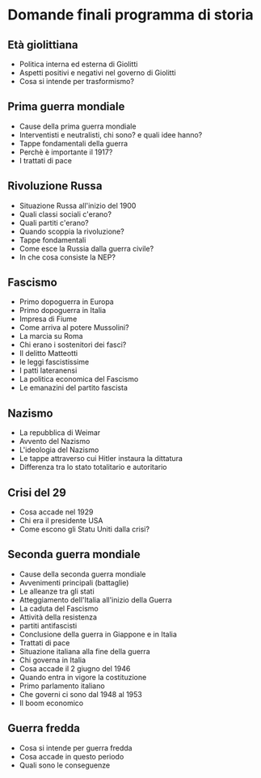 # Domande finali programma di storia

## Età giolittiana

- Politica interna ed esterna di Giolitti
- Aspetti positivi e negativi nel governo di Giolitti
- Cosa si intende per trasformismo?

## Prima guerra mondiale

- Cause della prima guerra mondiale
- Interventisti e neutralisti, chi sono? e quali idee hanno?
- Tappe fondamentali della guerra
- Perchè è importante il 1917?
- I trattati di pace

## Rivoluzione Russa

- Situazione Russa all'inizio del 1900
- Quali classi sociali c'erano?
- Quali partiti c'erano?
- Quando scoppia la rivoluzione?
- Tappe fondamentali
- Come esce la Russia dalla guerra civile?
- In che cosa consiste la NEP?

## Fascismo

- Primo dopoguerra in Europa
- Primo dopoguerra in Italia
- Impresa di Fiume
- Come arriva al potere Mussolini?
- La marcia su Roma
- Chi erano i sostenitori dei fasci?
- Il delitto Matteotti
- le leggi fascistissime
- I patti lateranensi
- La politica economica del Fascismo
- Le emanazini del partito fascista

## Nazismo

- La repubblica di Weimar
- Avvento del Nazismo
- L'ideologia del Nazismo
- Le tappe attraverso cui Hitler instaura la dittatura
- Differenza tra lo stato totalitario e autoritario

## Crisi del 29

- Cosa accade nel 1929
- Chi era il presidente USA
- Come escono gli Statu Uniti dalla crisi?

## Seconda guerra mondiale

- Cause della seconda guerra mondiale
- Avvenimenti principali (battaglie)
- Le alleanze tra gli stati
- Atteggiamento dell'Italia all'inizio della Guerra
- La caduta del Fascismo
- Attività della resistenza
- partiti antifascisti
- Conclusione della guerra in Giappone e in Italia
- Trattati di pace
- Situazione italiana alla fine della guerra
- Chi governa in Italia
- Cosa accade il 2 giugno del 1946
- Quando entra in vigore la costituzione
- Primo parlamento italiano
- Che governi ci sono dal 1948 al 1953
- Il boom economico

## Guerra fredda

- Cosa si intende per guerra fredda
- Cosa accade in questo periodo
- Quali sono le conseguenze

